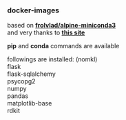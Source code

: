 ### docker-images

based on **[frolvlad/alpine-miniconda3](https://hub.docker.com/r/frolvlad/alpine-miniconda3)**\
and very thanks to **[this site](https://jcristharif.com/conda-docker-tips.html)**

**pip** and **conda** commands are available

followings are installed: (nomkl)\
flask\
flask-sqlalchemy\
psycopg2\
numpy\
pandas\
matplotlib-base\
rdkit
